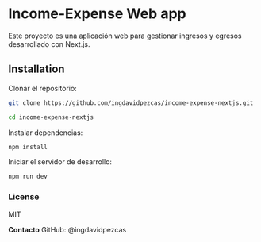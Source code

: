 # Income-Expense Web app

Este proyecto es una aplicación web para gestionar ingresos y egresos desarrollado con Next.js.

## Installation

Clonar el repositorio:

```sh
git clone https://github.com/ingdavidpezcas/income-expense-nextjs.git
```

```sh
cd income-expense-nextjs
```

Instalar dependencias:

```sh
npm install
```

Iniciar el servidor de desarrollo:

```sh
npm run dev
```

### License

MIT

**Contacto**
GitHub: @ingdavidpezcas
